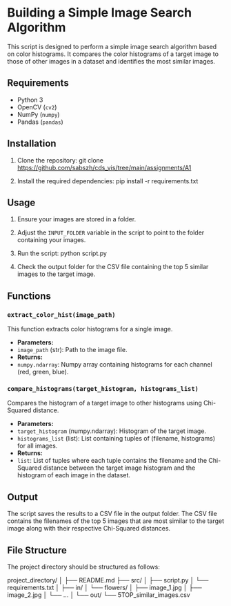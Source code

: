 # Building a Simple Image Search Algorithm

This script is designed to perform a simple image search algorithm based on color histograms. It compares the color histograms of a target image to those of other images in a dataset and identifies the most similar images.

## Requirements
- Python 3
- OpenCV (`cv2`)
- NumPy (`numpy`)
- Pandas (`pandas`)

## Installation
1. Clone the repository: git clone <https://github.com/sabszh/cds_vis/tree/main/assignments/A1>

2. Install the required dependencies: pip install -r requirements.txt


## Usage
1. Ensure your images are stored in a folder.
2. Adjust the `INPUT_FOLDER` variable in the script to point to the folder containing your images.
3. Run the script: python script.py

4. Check the output folder for the CSV file containing the top 5 similar images to the target image.

## Functions
### `extract_color_hist(image_path)`
This function extracts color histograms for a single image.

- **Parameters:**
- `image_path` (str): Path to the image file.
- **Returns:**
- `numpy.ndarray`: Numpy array containing histograms for each channel (red, green, blue).

### `compare_histograms(target_histogram, histograms_list)`
Compares the histogram of a target image to other histograms using Chi-Squared distance.

- **Parameters:**
- `target_histogram` (numpy.ndarray): Histogram of the target image.
- `histograms_list` (list): List containing tuples of (filename, histograms) for all images.
- **Returns:**
- `list`: List of tuples where each tuple contains the filename and the Chi-Squared distance between the target image histogram and the histogram of each image in the dataset.

## Output
The script saves the results to a CSV file in the output folder. The CSV file contains the filenames of the top 5 images that are most similar to the target image along with their respective Chi-Squared distances.


## File Structure
The project directory should be structured as follows:

project_directory/
│
├── README.md
├── src/
│   ├── script.py
│   └── requirements.txt
│
├── in/
│   └── flowers/
│       ├── image_1.jpg
│       ├── image_2.jpg
│       └── ...
│
└── out/
    └── 5TOP_similar_images.csv
